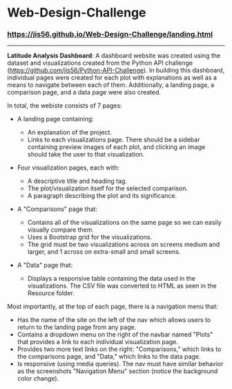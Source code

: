 # Web-Design-Challenge
### https://jis56.github.io/Web-Design-Challenge/landing.html
----

**Latitude Analysis Dashboard**: A dashboard website was created using the dataset and visualizations created from the Python API challenge (https://github.com/jis56/Python-API-Challenge). In building this dashboard, individual pages were created for each plot with explanations as well as a means to navigate between each of them. Additionally, a landing page, a comparison page, and a data page were also created.

In total, the webiste consists of 7 pages:

* A landing page containing:

  * An explanation of the project.
  * Links to each visualizations page. There should be a sidebar containing preview images of each plot, and clicking an image should take the user to that visualization.

* Four visualization pages, each with:

  * A descriptive title and heading tag.
  * The plot/visualization itself for the selected comparison.
  * A paragraph describing the plot and its significance.

* A "Comparisons" page that:

  * Contains all of the visualizations on the same page so we can easily visually compare them.
  * Uses a Bootstrap grid for the visualizations.
  * The grid must be two visualizations across on screens medium and larger, and 1 across on extra-small and small screens.


* A "Data" page that:

  * Displays a responsive table containing the data used in the visualizations. The CSV file was converted to HTML as seen in the Resource folder.
 
 Most importantly, at the top of each page, there is a navigation menu that: 
 
- Has the name of the site on the left of the nav which allows users to return to the landing page from any page.
- Contains a dropdown menu on the right of the navbar named "Plots" that provides a link to each individual visualization page.
- Provides two more text links on the right: "Comparisons," which links to the comparisons page, and "Data," which links to the data page.
- Is responsive (using media queries). The nav must have similar behavior as the screenshots "Navigation Menu" section (notice the background color change).

